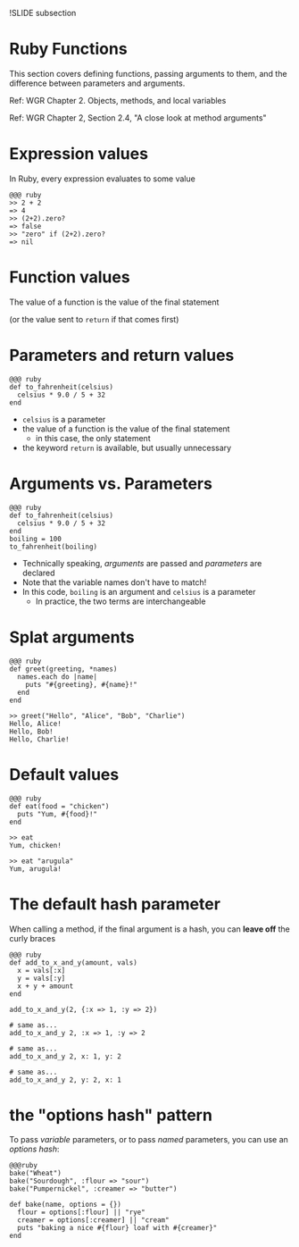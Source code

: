 !SLIDE subsection
# Ruby Functions

This section covers defining functions, passing arguments to them, and the difference between parameters and arguments.

Ref: WGR Chapter 2. Objects, methods, and local variables

Ref: WGR Chapter 2, Section 2.4, "A close look at method arguments"

# Expression values

In Ruby, every expression evaluates to some value

    @@@ ruby
    >> 2 + 2
    => 4
    >> (2+2).zero?
    => false
    >> "zero" if (2+2).zero?
    => nil

# Function values

The value of a function is the value of the final statement

(or the value sent to `return` if that comes first)

# Parameters and return values

    @@@ ruby
    def to_fahrenheit(celsius)
      celsius * 9.0 / 5 + 32
    end

* `celsius` is a parameter
* the value of a function is the value of the final statement
  * in this case, the only statement
* the keyword `return` is available, but usually unnecessary

# Arguments vs. Parameters

    @@@ ruby
    def to_fahrenheit(celsius)
      celsius * 9.0 / 5 + 32
    end
    boiling = 100
    to_fahrenheit(boiling)

* Technically speaking, *arguments* are passed and *parameters* are declared
* Note that the variable names don't have to match!
* In this code, `boiling` is an argument and `celsius` is a parameter
  * In practice, the two terms are interchangeable

# Splat arguments

    @@@ ruby
    def greet(greeting, *names)
      names.each do |name|
        puts "#{greeting}, #{name}!"
      end
    end

    >> greet("Hello", "Alice", "Bob", "Charlie")
    Hello, Alice!
    Hello, Bob!
    Hello, Charlie!

# Default values

    @@@ ruby
    def eat(food = "chicken")
      puts "Yum, #{food}!"
    end

    >> eat
    Yum, chicken!

    >> eat "arugula"
    Yum, arugula!

# The default hash parameter

When calling a method, if the final argument is a hash, you can **leave off** the curly braces

    @@@ ruby
    def add_to_x_and_y(amount, vals)
      x = vals[:x]
      y = vals[:y]
      x + y + amount
    end

    add_to_x_and_y(2, {:x => 1, :y => 2})

    # same as...
    add_to_x_and_y 2, :x => 1, :y => 2

    # same as...
    add_to_x_and_y 2, x: 1, y: 2

    # same as...
    add_to_x_and_y 2, y: 2, x: 1

# the "options hash" pattern

To pass *variable* parameters, or to pass *named* parameters, you can use an *options hash*:

    @@@ruby
    bake("Wheat")
    bake("Sourdough", :flour => "sour")
    bake("Pumpernickel", :creamer => "butter")

    def bake(name, options = {})
      flour = options[:flour] || "rye"
      creamer = options[:creamer] || "cream"
      puts "baking a nice #{flour} loaf with #{creamer}"
    end

